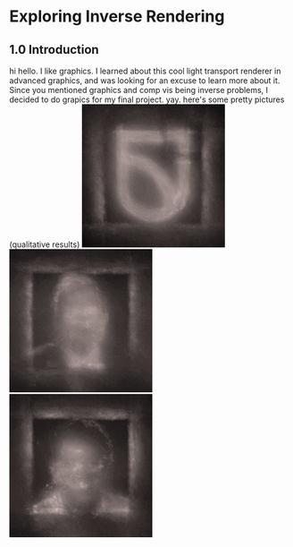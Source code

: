 # Exploring Inverse Rendering
## 1.0 Introduction
hi hello. I like graphics. I learned about this cool light transport renderer in advanced graphics, and was looking for an excuse to learn more about it. Since you mentioned graphics and comp vis being inverse problems, I decided to do grapics for my final project. yay. here's some pretty pictures (qualitative results)
![alt text](work/5_showcase/logo.gif) ![alt text](work/5_showcase/green.gif) ![alt text](work/5_showcase/qureshi.gif)
##